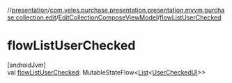 //[presentation](../../../index.md)/[com.veles.purchase.presentation.presentation.mvvm.purchase.collection.edit](../index.md)/[EditCollectionComposeViewModel](index.md)/[flowListUserChecked](flow-list-user-checked.md)

# flowListUserChecked

[androidJvm]\
val [flowListUserChecked](flow-list-user-checked.md): MutableStateFlow&lt;[List](https://kotlinlang.org/api/latest/jvm/stdlib/kotlin.collections/-list/index.html)&lt;[UserCheckedUI](../../com.veles.purchase.presentation.model.user/-user-checked-u-i/index.md)&gt;&gt;
